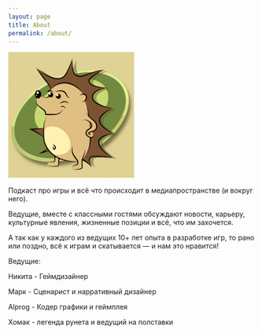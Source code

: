 ```yaml
---
layout: page
title: About
permalink: /about/
---
```


![Duck](/logo.png "Duck syndrome")

Подкаст про игры и всё что происходит в медиапространстве (и вокруг него). 

Ведущие, вместе с классными гостями обсуждают новости, карьеру, культурные явления, жизненные позиции и всё, что им захочется.   

А так как у каждого из ведущих 10+ лет опыта в разработке игр, то рано или поздно, всё к играм и скатывается — и нам это нравится!


Ведущие:

Никита - Геймдизайнер

Марк - Сценарист и нарративный дизайнер

Alprog - Кодер графики и геймплея


Хомак - легенда рунета и ведущий на полставки